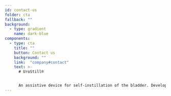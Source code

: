 ```yaml
---
id: contact-us
folder: cta
fallback: ""
background:
  - type: gradient
    name: dark-blue
components:
  - type: cta
    title: ""
    button: Contact us
    background: ""
    link:  "company#contact"
    text: >-
      # UroStill®


      An assistive device for self-instillation of the bladder. Developed primarily for female interstitial cystitis/bladder pain syndrome (IC/BPS) patients. UroStill® includes UroDapter®, too
---
```

